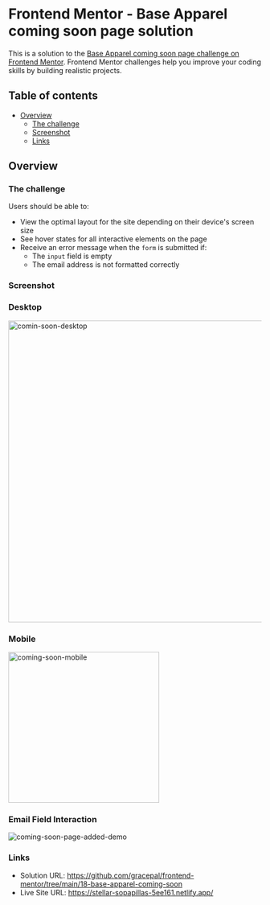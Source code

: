 # Frontend Mentor - Base Apparel coming soon page solution

This is a solution to the [Base Apparel coming soon page challenge on Frontend Mentor](https://www.frontendmentor.io/challenges/base-apparel-coming-soon-page-5d46b47f8db8a7063f9331a0). Frontend Mentor challenges help you improve your coding skills by building realistic projects.

## Table of contents

- [Overview](#overview)
  - [The challenge](#the-challenge)
  - [Screenshot](#screenshot)
  - [Links](#links)

## Overview

### The challenge

Users should be able to:

- View the optimal layout for the site depending on their device's screen size
- See hover states for all interactive elements on the page
- Receive an error message when the `form` is submitted if:
  - The `input` field is empty
  - The email address is not formatted correctly

### Screenshot

### Desktop

<img width="600" alt="comin-soon-desktop" src="https://github.com/gracepal/frontend-mentor/assets/131278381/e9b0e5ad-7dad-49d4-9198-d0ebe20bdea2">

### Mobile

<img width="300" alt="coming-soon-mobile" src="https://github.com/gracepal/frontend-mentor/assets/131278381/fd52cf51-5b70-4474-ac85-dc87c209b7ca">

### Email Field Interaction

![coming-soon-page-added-demo](https://github.com/gracepal/frontend-mentor/assets/131278381/f4acd473-d39d-4366-a7bf-cb88e388a7cd)

### Links

- Solution URL: https://github.com/gracepal/frontend-mentor/tree/main/18-base-apparel-coming-soon
- Live Site URL: https://stellar-sopapillas-5ee161.netlify.app/
